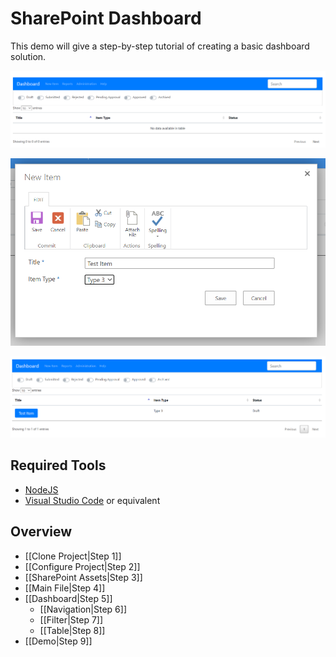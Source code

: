 # SharePoint Dashboard

This demo will give a step-by-step tutorial of creating a basic dashboard solution.

![View Dashboard](images/view-dashboard.png)

![Create Item](images/create-item.png)

![View Data](images/view-data.png)

## Required Tools

- [NodeJS](https://nodejs.org/en/)
- [Visual Studio Code](https://code.visualstudio.com/) or equivalent

## Overview

- [[Clone Project|Step 1]]
- [[Configure Project|Step 2]]
- [[SharePoint Assets|Step 3]]
- [[Main File|Step 4]]
- [[Dashboard|Step 5]]
  - [[Navigation|Step 6]]
  - [[Filter|Step 7]]
  - [[Table|Step 8]]
- [[Demo|Step 9]]